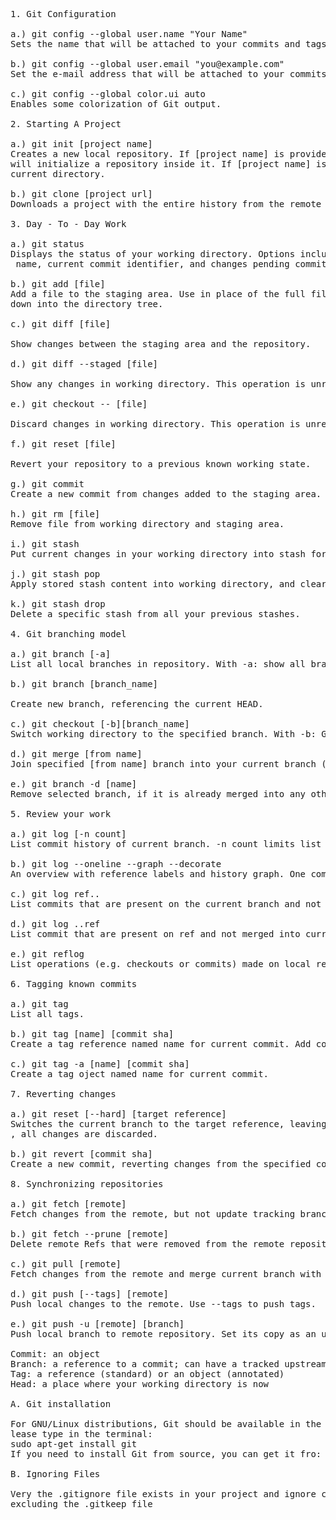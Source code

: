 <pre>1. Git Configuration

a.) git config --global user.name &quot;Your Name&quot;
Sets the name that will be attached to your commits and tags.

b.) git config --global user.email &quot;you@example.com&quot;
Set the e-mail address that will be attached to your commits and tags.

c.) git config --global color.ui auto
Enables some colorization of Git output.

2. Starting A Project

a.) git init [project name]
Creates a new local repository. If [project name] is provided, Git will create a new directory name [project name] and 
will initialize a repository inside it. If [project name] is not provided, then a new repository is initialized in the 
current directory.

b.) git clone [project url]
Downloads a project with the entire history from the remote repository.

3. Day - To - Day Work

a.) git status
Displays the status of your working directory. Options include new, staged, and modified files. It will retrieve branch
 name, current commit identifier, and changes pending commit.

b.) git add [file]
Add a file to the staging area. Use in place of the full file path to add all changes files from the current directory 
down into the directory tree.

c.) git diff [file]

Show changes between the staging area and the repository.

d.) git diff --staged [file]

Show any changes in working directory. This operation is unrecoverable.

e.) git checkout -- [file]

Discard changes in working directory. This operation is unrecoverable.

f.) git reset [file]

Revert your repository to a previous known working state.

g.) git commit 
Create a new commit from changes added to the staging area. The commit must have a message!

h.) git rm [file]
Remove file from working directory and staging area.

i.) git stash
Put current changes in your working directory into stash for later use.

j.) git stash pop
Apply stored stash content into working directory, and clear stash.

k.) git stash drop
Delete a specific stash from all your previous stashes.

4. Git branching model

a.) git branch [-a]
List all local branches in repository. With -a: show all branches (with remote).

b.) git branch [branch_name]

Create new branch, referencing the current HEAD.

c.) git checkout [-b][branch_name]
Switch working directory to the specified branch. With -b: Git will create the specified branch if it does not exist.

d.) git merge [from name]
Join specified [from name] branch into your current branch (the one you are on currently).

e.) git branch -d [name]
Remove selected branch, if it is already merged into any other. -D instead of -d forces deletion.

5. Review your work

a.) git log [-n count]
List commit history of current branch. -n count limits list to last n commits.

b.) git log --oneline --graph --decorate
An overview with reference labels and history graph. One commit per line.

c.) git log ref..
List commits that are present on the current branch and not merged into ref. A ref can be a branch name or a tag name.

d.) git log ..ref
List commit that are present on ref and not merged into current branch.

e.) git reflog
List operations (e.g. checkouts or commits) made on local repository.

6. Tagging known commits

a.) git tag
List all tags.

b.) git tag [name] [commit sha]
Create a tag reference named name for current commit. Add commit sha to tag a specific commit instead of current one.

c.) git tag -a [name] [commit sha]
Create a tag oject named name for current commit.

7. Reverting changes

a.) git reset [--hard] [target reference]
Switches the current branch to the target reference, leaving a difference as an uncommitted change. When --hard is used
, all changes are discarded.

b.) git revert [commit sha]
Create a new commit, reverting changes from the specified commit. It generates an inversion of changes.

8. Synchronizing repositories

a.) git fetch [remote]
Fetch changes from the remote, but not update tracking branches.

b.) git fetch --prune [remote]
Delete remote Refs that were removed from the remote repository.

c.) git pull [remote]
Fetch changes from the remote and merge current branch with its upstream.

d.) git push [--tags] [remote]
Push local changes to the remote. Use --tags to push tags.

e.) git push -u [remote] [branch]
Push local branch to remote repository. Set its copy as an upstream.

Commit: an object
Branch: a reference to a commit; can have a tracked upstream
Tag: a reference (standard) or an object (annotated)
Head: a place where your working directory is now

A. Git installation

For GNU/Linux distributions, Git should be available in the standard system repository. For example, in Debian/Ubuntu p
lease type in the terminal:
sudo apt-get install git
If you need to install Git from source, you can get it fro: git-scm.com/downloads

B. Ignoring Files

Very the .gitignore file exists in your project and ignore certain type of files, such as all files in logs directory (
excluding the .gitkeep file
</pre>
